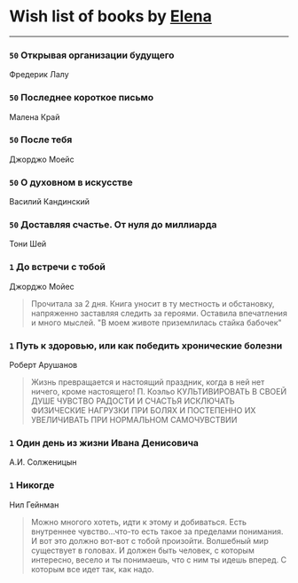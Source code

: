 # Wish list of books by [Elena](http://knigopis.com/elena)
---

### `50` Открывая организации будущего
Фредерик Лалу

### `50` Последнее короткое письмо
Малена Край

### `50` После тебя
Джорджо Моейс

### `50` О духовном в искусстве
Василий Кандинский

### `50` Доставляя счастье. От нуля до миллиарда
Тони Шей

### `1` До встречи с тобой
Джорджо Мойес
> Прочитала за 2 дня. Книга уносит в ту местность и обстановку, напряженно заставляя следить за героями. Оставила впечатления и много мыслей. "В моем животе приземлилась стайка бабочек"

### `1` Путь к здоровью, или как победить хронические болезни
Роберт Арушанов
> Жизнь превращается и настоящий праздник,
> когда в ней нет ничего, кроме настоящего!
> П. Коэльо
> КУЛЬТИВИРОВАТЬ В СВОЕЙ ДУШЕ ЧУВСТВО РАДОСТИ И СЧАСТЬЯ
> ИСКЛЮЧАТЬ ФИЗИЧЕСКИЕ НАГРУЗКИ ПРИ БОЛЯХ И ПОСТЕПЕННО ИХ УВЕЛИЧИВАТЬ ПРИ НОРМАЛЬНОМ САМОЧУВСТВИИ

### `1` Один день из жизни Ивана Денисовича
А.И. Солженицын

### `1` Никогде
Нил Гейнман
> Можно многого хотеть, идти к этому и добиваться. Есть внутреннее чувство...что-то есть такое за пределами понимания. И вот это должно вот-вот с тобой произойти. Волшебный мир существует в головах. И должен быть человек, с которым интересно, весело и ты понимаешь, что с ним ты идешь вперед. С которым все идет так, как надо.

